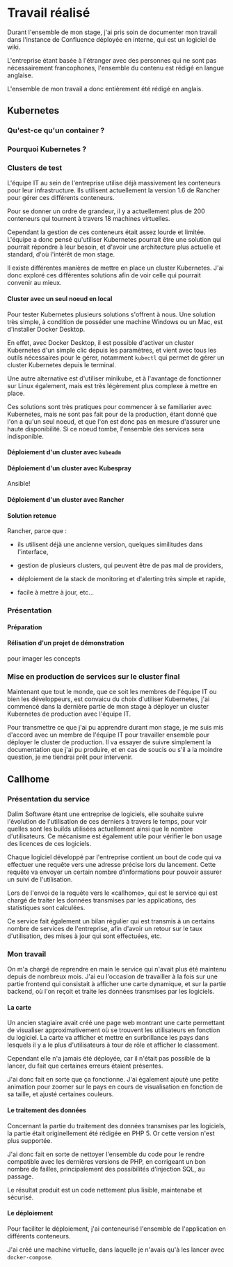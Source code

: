 # Travail réalisé

Durant l'ensemble de mon stage, j'ai pris soin de documenter mon travail dans l'instance de Confluence déployée en interne, qui est un logiciel de wiki.

L'entreprise étant basée à l'étranger avec des personnes qui ne sont pas nécessairement francophones, l'ensemble du contenu est rédigé en langue anglaise.

L'ensemble de mon travail a donc entièrement été rédigé en anglais.

## Kubernetes

### Qu'est-ce qu'un container ?

### Pourquoi Kubernetes ?

### Clusters de test

L'équipe IT au sein de l'entreprise utilise déjà massivement les conteneurs pour leur infrastructure. Ils utilisent actuellement la version 1.6 de Rancher pour gérer ces différents conteneurs.

Pour se donner un ordre de grandeur, il y a actuellement plus de 200 conteneurs qui tournent à travers 18 machines virtuelles.

Cependant la gestion de ces conteneurs était assez lourde et limitée. L'équipe a donc pensé qu'utiliser Kubernetes pourrait être une solution qui pourrait répondre à leur besoin, et d'avoir une architecture plus actuelle et standard, d'où l'intérêt de mon stage.

Il existe différentes manières de mettre en place un cluster Kubernetes. J'ai donc exploré ces différentes solutions afin de voir celle qui pourrait convenir au mieux.

#### Cluster avec un seul noeud en local

Pour tester Kubernetes plusieurs solutions s'offrent à nous. Une solution très simple, à condition de posséder une machine Windows ou un Mac, est d'installer Docker Desktop.

En effet, avec Docker Desktop, il est possible d'activer un cluster Kubernetes d'un simple clic depuis les paramètres, et vient avec tous les outils nécessaires pour le gérer, notamment `kubectl` qui permet de gérer un cluster Kubernetes depuis le terminal.

Une autre alternative est d'utiliser minikube, et à l'avantage de fonctionner sur Linux également, mais est très légèrement plus complexe à mettre en place.

Ces solutions sont très pratiques pour commencer à se familiarier avec Kubernetes, mais ne sont pas fait pour de la production, étant donné que l'on a qu'un seul noeud, et que l'on est donc pas en mesure d'assurer une haute disponibilité. Si ce noeud tombe, l'ensemble des services sera indisponible.

#### Déploiement d'un cluster avec `kubeadm`

#### Déploiement d'un cluster avec Kubespray

Ansible!

#### Déploiement d'un cluster avec Rancher

#### Solution retenue

Rancher, parce que :

  - ils utilisent déjà une ancienne version, quelques similitudes dans l'interface,

  - gestion de plusieurs clusters, qui peuvent être de pas mal de providers,

  - déploiement de la stack de monitoring et d'alerting très simple et rapide,

  - facile à mettre à jour, etc...

### Présentation

#### Préparation

#### Rélisation d'un projet de démonstration

pour imager les concepts

### Mise en production de services sur le cluster final

Maintenant que tout le monde, que ce soit les membres de l'équipe IT ou bien les développeurs, est convaicu du choix d'utiliser Kubernetes, j'ai commencé dans la dernière partie de mon stage à déployer un cluster Kubernetes de production avec l'équipe IT.

Pour transmettre ce que j'ai pu apprendre durant mon stage, je me suis mis d'accord avec un membre de l'équipe IT pour travailler ensemble pour déployer le cluster de production. Il va essayer de suivre simplement la documentation que j'ai pu produire, et en cas de soucis ou s'il a la moindre question, je me tiendrai prêt pour intervenir.

## Callhome

### Présentation du service

Dalim Software étant une entreprise de logiciels, elle souhaite suivre l'évolution de l'utilisation de ces derniers à travers le temps, pour voir quelles sont les builds utilisées actuellement ainsi que le nombre d'utilisateurs. Ce mécanisme est également utile pour vérifier le bon usage des licences de ces logiciels.

Chaque logiciel développé par l'entreprise contient un bout de code qui va effectuer une requête vers une adresse précise lors du lancement. Cette requête va envoyer un certain nombre d'informations pour pouvoir assurer un suivi de l'utilisation.

Lors de l'envoi de la requête vers le «callhome», qui est le service qui est chargé de traiter les données transmises par les applications, des statistiques sont calculées.

Ce service fait également un bilan régulier qui est transmis à un certains nombre de services de l'entreprise, afin d'avoir un retour sur le taux d'utilisation, des mises à jour qui sont effectuées, etc.

### Mon travail

On m'a chargé de reprendre en main le service qui n'avait plus été maintenu depuis de nombreux mois. J'ai eu l'occasion de travailler à la fois sur une partie frontend qui consistait à afficher une carte dynamique, et sur la partie backend, où l'on reçoit et traite les données transmises par les logiciels.

#### La carte

Un ancien stagiaire avait créé une page web montrant une carte permettant de visualiser approximativement où se trouvent les utilisateurs en fonction du logiciel. La carte va afficher et mettre en surbrillance les pays dans lesquels il y a le plus d'utilisateurs à tour de rôle et afficher le classement.

Cependant elle n'a jamais été déployée, car il n'était pas possible de la lancer, du fait que certaines erreurs étaient présentes.

J'ai donc fait en sorte que ça fonctionne. J'ai également ajouté une petite animation pour zoomer sur le pays en cours de visualisation en fonction de sa taille, et ajusté certaines couleurs.

#### Le traitement des données

Concernant la partie du traitement des données transmises par les logiciels, la partie était originellement été rédigée en PHP 5. Or cette version n'est plus supportée.

J'ai donc fait en sorte de nettoyer l'ensemble du code pour le rendre compatible avec les dernières versions de PHP, en corrigeant un bon nombre de failles, principalement des possibilités d'injection SQL, au passage.

Le résultat produit est un code nettement plus lisible, maintenabe et sécurisé.

#### Le déploiement

Pour faciliter le déploiement, j'ai conteneurisé l'ensemble de l'application en différents conteneurs.

J'ai créé une machine virtuelle, dans laquelle je n'avais qu'à les lancer avec `docker-compose`.
